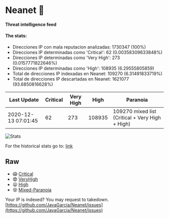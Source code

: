# Neanet :hocho:
#### Threat intelligence feed
#### The stats:

- Direcciones IP con mala reputacion analizadas: 1730347 (100%)
- Direcciones IP determinadas como 'Critical':  62 (0.00358309633848%)
- Direcciones IP determinadas como 'Very High':  273 (0.0157771822646%)
- Direcciones IP determinadas como 'High':  108935 (6.29555805859)
- Total de direcciones IP indexadas en Neanet:  109270 (6.31491833719%)
- Total de direcciones IP descartadas en Neanet:  1621077 (93.6850816628%)

| Last Update | Critical | Very High | High | Paranoia |
| --- | --- | --- | --- | --- |
| 2020-12-13 07:01:45 | 62 | 273 | 108935 | 109270 mixed list (Critical + Very High + High)|

![Stats](https://docs.google.com/spreadsheets/d/e/2PACX-1vSnaNMIXVabIpDJjufMlzH7poXnshF3mgd8Is1g9ytUEzVsP5my4Trn8f-xkoLLQ38xpL3HtmUexLo6/pubchart?oid=501124687&format=image)

For the historical stats go to: [link](/stats.csv)
## Raw
- :scream: [Critical](https://raw.githubusercontent.com/JavaGarcia/Neanet/master/blacklists/neanet_critical.txt)
- :fearful: [VeryHigh](https://raw.githubusercontent.com/JavaGarcia/Neanet/master/blacklists/neanet_veryHigh.txtt)
- :frowning: [High](https://raw.githubusercontent.com/JavaGarcia/Neanet/master/blacklists/neanet_high.txt)
- :dizzy_face: [Mixed-Paranoia](https://raw.githubusercontent.com/JavaGarcia/Neanet/master/blacklists/neanet_all.txt)


Your IP is indexed? You may request to takedown. [https://github.com/JavaGarcia/Neanet/issues](https://github.com/JavaGarcia/Neanet/issues)





















































































































































































































































































































































































































































































































































































































































































































































































































































































































































































































































































































































































































































































































































































































































































































































































































































































































































































































































































































































































































































































































































































































































































































































































































































































































































































































































































































































































































































